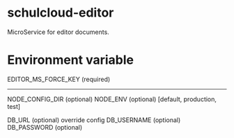 # schulcloud-editor
MicroService for editor documents. 


# Environment variable
EDITOR_MS_FORCE_KEY (required)
- - - - - -
NODE_CONFIG_DIR (optional)
NODE_ENV (optional) [default, production, test]

DB_URL (optional) override config 
DB_USERNAME (optional)
DB_PASSWORD (optional)



